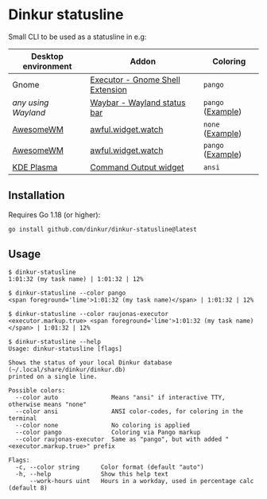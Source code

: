 # Dinkur statusline

Small CLI to be used as a statusline in e.g:

| Desktop environment | Addon                                         | Coloring                       |
| ------------------- | --------------------------------------------- | ------------------------------ |
| Gnome               | [Executor - Gnome Shell Extension][gnome-exe] | `pango`                        |
| *any using Wayland* | [Waybar - Wayland status bar][waybar]         | `pango` ([Example][waybar-ex]) |
| [AwesomeWM][awm]    | [awful.widget.watch][awm-watch]               | `none` ([Example][awm-ex-1])   |
| [AwesomeWM][awm]    | [awful.widget.watch][awm-watch]               | `pango` ([Example][awm-ex-2])  |
| [KDE Plasma][kde]   | [Command Output widget][kde-cmd]              | `ansi`                         |

## Installation

Requires Go 1.18 (or higher):

```sh
go install github.com/dinkur/dinkur-statusline@latest
```

## Usage

```console
$ dinkur-statusline
1:01:32 (my task name) | 1:01:32 | 12%

$ dinkur-statusline --color pango
<span foreground='lime'>1:01:32 (my task name)</span> | 1:01:32 | 12%

$ dinkur-statusline --color raujonas-executor
<executor.markup.true> <span foreground='lime'>1:01:32 (my task name)</span> | 1:01:32 | 12%
```

```console
$ dinkur-statusline --help
Usage: dinkur-statusline [flags]

Shows the status of your local Dinkur database (~/.local/share/dinkur/dinkur.db)
printed on a single line.

Possible colors:
  --color auto               Means "ansi" if interactive TTY, otherwise means "none"
  --color ansi               ANSI color-codes, for coloring in the terminal
  --color none               No coloring is applied
  --color pango              Coloring via Pango markup
  --color raujonas-executor  Same as "pango", but with added "<executor.markup.true>" prefix

Flags:
  -c, --color string      Color format (default "auto")
  -h, --help              Show this help text
      --work-hours uint   Hours in a workday, used in percentage calc (default 8)
```

[gnome]: https://www.gnome.org/

[gnome-exe]: https://raujonas.github.io/executor/

[waybar]: https://github.com/Alexays/Waybar

[waybar-ex]: https://gitea.jillejr.tech/kalle/dotfiles/commit/1b47b12397a62267a38ac7fbeffcd2c3c3887a8d

[awm]: https://awesomewm.org/

[awm-watch]: https://awesomewm.org/apidoc/widgets/awful.widget.watch.html

[awm-ex-1]: https://gitea.jillejr.tech/kalle/dotfiles/src/commit/dc34cd10837a9f2781fbe7c7377b14cde33fdc69/awesome/themes/holo/theme.lua#L353-L355

[awm-ex-2]: https://gitea.jillejr.tech/kalle/dotfiles/src/commit/8c57a1b3ef75d2d056848f19fa146ba810f75801/awesome/themes/holo/theme.lua#L353-L357

[kde]: https://kde.org/

[kde-cmd]: https://github.com/Zren/plasma-applet-commandoutput
